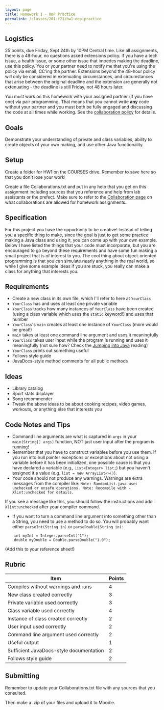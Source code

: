 ```yaml
---
layout: page
title: Homework 1 - OOP Practice
permalink: /classes/201-f21/hw1-oop-practice
---
```


## Logistics
25 points, due Friday, Sept 24th by 10PM Central time. Like all assignments, there is a 48-hour, no questions asked extensions policy. If you have a tech issue, a health issue, or some other issue that impedes making the deadline, use this policy. You or your partner need to notify me that you're using the policy via email, CC'ing the partner. Extensions beyond the 48-hour policy will only be considered in extenuating circumstances, and circumstances that arise between the original deadline and the extension are generally not extenuating - the deadline is still Friday, not 48 hours later.

You must work on this homework with your assigned partner (if you have one) via pair programming. That means that you cannot write **any** code without your partner and you must both be fully engaged and discussing the code at all times while working. See the [collaboration policy](collaboration) for details.

## Goals
Demonstrate your understanding of private and class variables, ability to create objects of your own making, and use other Java functionality.

## Setup
Create a folder for HW1 on the COURSES drive. Remember to save here so that you don't lose your work!

Create a file Collaborations.txt and put in any help that you get on this assignment including sources that you reference and help from lab assistants or the prefect. Make sure to refer to the [Collaboration page](collaboration) on what collaborations are allowed for homework assignments.

## Specification
For this project you have the opportunity to be creative! Instead of telling you a specific thing to make, since the goal is just to get some practice making a Java class and using it, you can come up with your own example. Below I have listed the things that your code must incorporate, but you are encouraged to go beyond these requirements and have some fun making a small project that is of interest to you. The cool thing about object-oriented programming is that you can simulate nearly anything in the real world, so while I give some example ideas if you are stuck, you really can make a class for anything that interests you.

## Requirements
* Create a new class in its own file, which I'll refer to here at `YourClass`
* `YourClass` has and uses at least one private variable
* `YourClass` tracks how many instances of `YourClass` have been created (using a class variable which uses the `static` keyword!) and uses that number
* `YourClass`'s `main` creates at least one instance of `YourClass` (more would be great!)
* `main` takes at least one command line argument and uses it meaningfully
* `YourClass` takes user input while the program is running and uses it meaningfully (not sure how? Check the [Jumping into Java](jumping_java) reading)
* `YourClass` prints out something useful 
* Follows style guide
* JavaDocs-style method comments for all public methods

## Ideas
* Library catalog
* Sport stats displayer
* Song recommender
* Tweak the above ideas to be about cooking recipes, video games, workouts, or anything else that interests you

## Code Notes and Tips
* Command line arguments are what is captured in `args` in your `main(String[] args)` function, NOT just user input after the program is running!
* Remember that you have to construct variables before you use them. If you run into null pointer exceptions or exceptions about not using a variable before it has been initialized, one possible cause is that you have declared a variable (e.g., `List<Integer> list;`) but you haven't assigned it a value (e.g. `list = new ArrayList<>()`).
* Your code should not produce any warnings. Warnings are extra messages from the compiler like:
      ```
      Note: RandomList.java uses unchecked or unsafe operations.
      Note: Recompile with -Xlint:unchecked for details.
      ```
      
If you see a message like this, you should follow the instructions and add `-Xlint:unchecked` after your compiler command.

* If you want to turn a command line argument into something other than a String, you need to use a method to do so. You will probably want either `parseInt(String in)` or `parseDouble(String in)`:
```
    int myInt = Integer.parseInt("1");
    double myDouble = Double.parseDouble("1.0");
```
(Add this to your reference sheet!)

## Rubric

| Item | Points |
| ------ | -------- |
| Compiles without warnings and runs | 4 |
| New class created correctly | 3 |
| Private variable used correctly | 3 |
| Class variable used correctly | 4 |
| Instance of class created correctly | 2 |
| User input used correctly | 2 |
| Command line argument used correctly | 2 |
| Useful output | 1 |
| Sufficient JavaDocs-style documentation | 2 |
| Follows style guide | 2 |

## Submitting
Remember to update your Collaborations.txt file with any sources that you consulted.

Then make a .zip of your files and upload it to Moodle.